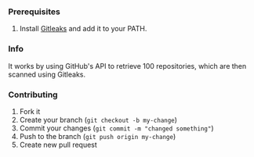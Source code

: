 ### Prerequisites
1. Install [Gitleaks](https://github.com/gitleaks/gitleaks) and add it to your PATH.

### Info
It works by using GitHub's API to retrieve 100 repositories, which are then scanned using Gitleaks.

### Contributing
1. Fork it
2. Create your branch (`git checkout -b my-change`)
3. Commit your changes (`git commit -m "changed something"`)
4. Push to the branch (`git push origin my-change`)
5. Create new pull request
